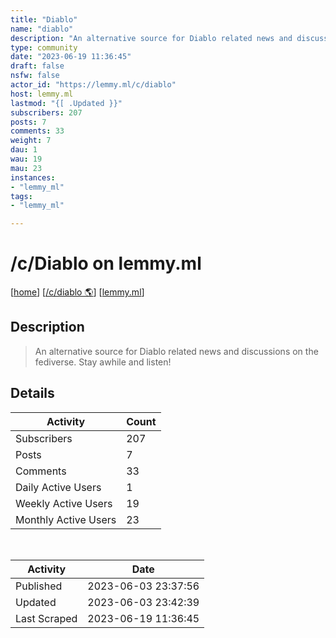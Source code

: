 ```yaml
---
title: "Diablo" 
name: "diablo"
description: "An alternative source for Diablo related news and discussions on the fediverse. Stay awhile and listen!"
type: community
date: "2023-06-19 11:36:45"
draft: false
nsfw: false
actor_id: "https://lemmy.ml/c/diablo"
host: lemmy.ml
lastmod: "{[ .Updated }}"
subscribers: 207
posts: 7
comments: 33
weight: 7
dau: 1
wau: 19
mau: 23
instances:
- "lemmy_ml"
tags: 
- "lemmy_ml"

---
```


# /c/Diablo on lemmy.ml

[[home](/)]
[[/c/diablo 🌎](https://lemmy.ml/c/diablo)]
[[lemmy.ml](/instances/lemmy_ml)]


## Description 

<blockquote class="description">
An alternative source for Diablo related news and discussions on the fediverse. Stay awhile and listen!
</blockquote>


## Details

| Activity | Count  |
|----------------------|---|
| Subscribers          | 207 |
| Posts                | 7  |
| Comments             | 33  |
| Daily Active Users   | 1  |
| Weekly Active Users  | 19  |
| Monthly Active Users | 23  |

<br>

| Activity | Date |
|----------------------|---|
| Published            | 2023-06-03 23:37:56 |
| Updated              | 2023-06-03 23:42:39 |
| Last Scraped         | 2023-06-19 11:36:45 |
